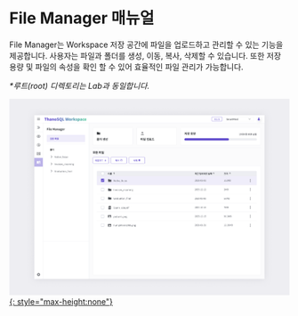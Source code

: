 # **File Manager 매뉴얼**

File Manager는 Workspace 저장 공간에 파일을 업로드하고 관리할 수 있는 기능을 제공합니다. 사용자는 파일과 폴더를 생성, 이동, 복사, 삭제할 수 있습니다. 또한 저장 용량 및 파일의 속성을 확인 할 수 있어 효율적인 파일 관리가 가능합니다.


_*루트(root) 디렉토리는 Lab과 동일합니다._


[![IMAGE](../../../img/getting_started/paas/workspace/fm_img_1.png){: style="max-height:none"}](../../../img/getting_started/paas/workspace/fm_img_1.png)

